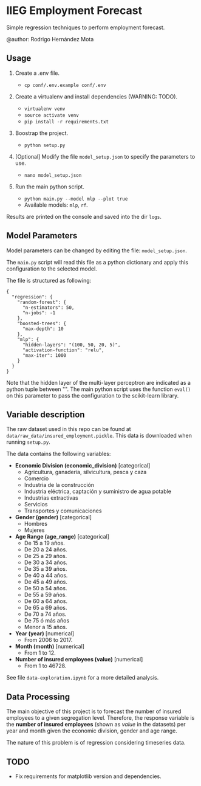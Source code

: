 # IIEG Employment Forecast

Simple regression techniques to perform employment forecast.

@author: Rodrigo Hernández Mota


## Usage

1. Create a .env file. 
    * `cp conf/.env.example conf/.env `

2. Create a virtualenv and install dependencies (WARNING: TODO).
    * `virtualenv venv`
    * `source activate venv`
    * `pip install -r requirements.txt`
    
3. Boostrap the project.
    * `python setup.py`
    
4. [Optional] Modify the file `model_setup.json` to specify the parameters to use.
    * `nano model_setup.json`
    
5. Run the main python script.
    * `python main.py --model mlp --plot true`
    * Available models: `mlp`, `rf`.
    
Results are printed on the console and saved into the dir `logs`.

## Model Parameters

Model parameters can be changed by editing the file: `model_setup.json`.

The `main.py` script will read this file as a python dictionary and
apply this configuration to the selected model. 

The file is structured as following: 
```
{
  "regression": {
    "random-forest": {
      "n-estimators": 50,
      "n-jobs": -1
    },
    "boosted-trees": {
      "max-depth": 10
    },
    "mlp": {
      "hidden-layers": "(100, 50, 20, 5)",
      "activation-function": "relu",
      "max-iter": 1000
    }
  }
}
```

Note that the hidden layer of the multi-layer perceptron are 
indicated as a python tuple between "". The main python script 
uses the function `eval()` on this parameter to pass the 
configuration to the scikit-learn library.


## Variable description

The raw dataset used in this repo can be found at `data/raw_data/insured_employment.pickle`.
This data is downloaded when running `setup.py`.

The data contains the following variables:
* **Economic Division (economic_division)** [categorical]
    * Agricultura, ganadería, silvicultura, pesca y caza
    * Comercio
    * Industria de la construcción
    * Industria eléctrica, captación y suministro de agua potable
    * Industrias extractivas
    * Servicios
    * Transportes y comunicaciones 
* **Gender (gender)** [categorical]
    * Hombres
    * Mujeres
* **Age Range (age_range)** [categorical]
    * De 15 a 19 años.
    * De 20 a 24 años.
    * De 25 a 29 años.
    * De 30 a 34 años.
    * De 35 a 39 años.
    * De 40 a 44 años.
    * De 45 a 49 años.
    * De 50 a 54 años.
    * De 55 a 59 años.
    * De 60 a 64 años.
    * De 65 a 69 años.
    * De 70 a 74 años.
    * De 75 ó más años
    * Menor a 15 años.
* **Year (year)** [numerical]
    * From 2006 to 2017.
* **Month (month)** [numerical]
    * From 1 to 12.
* **Number of insured employees (value)** [numerical]
    * From 1 to 46728.
   
See file `data-exploration.ipynb` for a more detailed analysis.

## Data Processing

The main objective of this project is to forecast the number of
insured employees to a given segregation level. Therefore, 
the response variable is the **number of insured employees** 
(shown as _value_ in the datasets) per year and month given 
the economic division, gender and age range.

The nature of this problem is of regression considering timeseries
data. 


    

## TODO

* Fix requirements for matplotlib version and dependencies.
